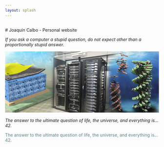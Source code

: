 ```yaml
---
layout: splash
---
```

<br>
# Joaquín Calbo - Personal website

*If you ask a computer a stupid question, do not expect other than a proportionally stupid answer.*
  
![](/assets/images/main.jpg)

*The answer to the ultimate question of life, the universe, and everything is... 42.*

<span style="color:#588286" class=italics>The answer to the ultimate question of life, the universe, and everything is... 42.</span>
